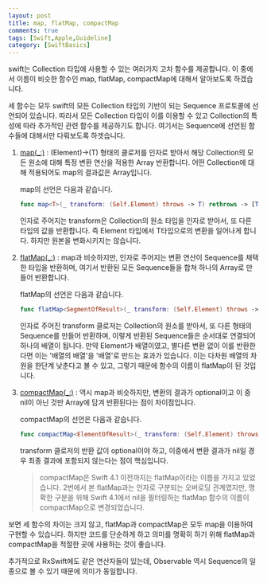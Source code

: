 ```yaml
---
layout: post
title: map, flatMap, compactMap
comments: true
tags: [Swift,Apple,Guideline]
category: [SwiftBasics]
---  
```


swift는 Collection 타입에 사용할 수 있는 여러가지 고차 함수를 제공합니다. 이 중에서 이름이 비슷한 함수인 map, flatMap, compactMap에 대해서 알아보도록 하겠습니다.

세 함수는 모두 swift의 모든 Collection 타입의 기반이 되는 Sequence 프로토콜에 선언되어 있습니다. 따라서 모든 Collection 타입이 이를 이용할 수 있고 Collection의 특성에 따라 추가적인 관련 함수를 제공하기도 합니다. 여기서는 Sequence에 선언된 함수들에 대해서만 다뤄보도록 하겟습니다.

1. [map(_:)](https://developer.apple.com/documentation/swift/sequence/3018373-map) : (Element)->(T) 형태의 클로저를 인자로 받아서 해당 Collection의 모든 원소에 대해 특정 변환 연산을 적용한 Array 반환합니다. 어떤 Collection에 대해 적용되어도 map의 결과값은 Array입니다. 

    map의 선언은 다음과 같습니다.

    ```swift
    func map<T>(_ transform: (Self.Element) throws -> T) rethrows -> [T]
    ```  

    인자로 주어지는 transform은 Collection의 원소 타입을 인자로 받아서, 또 다른 타입의 값을 반환합니다. 즉 Element 타입에서 T타입으로의 변환을 일어나게 합니다. 하지만 원본을 변화시키지는 않습니다.

2. [flatMap(_:)](https://developer.apple.com/documentation/swift/sequence/2905332-flatmap) : map과 비슷하지만, 인자로 주어지는 변환 연산이 Sequence를 채택한 타입을 반환하며, 여기서 반환된 모든 Sequence들을 합쳐 하나의 Array로 만들어 반환합니다.

    flatMap의 선언은 다음과 같습니다.

    ```swift
    func flatMap<SegmentOfResult>(_ transform: (Self.Element) throws -> SegmentOfResult) rethrows -> [SegmentOfResult.Element] where SegmentOfResult : Sequence
    ```  

    인자로 주어진 transform 클로저는 Collection의 원소를 받아서, 또 다른 형태의 Sequence를 만들어 반환하며, 이렇게 반환된 Sequence들은 순서대로 연결되어 하나의 배열이 됩니다. 만약 Element가 배열이였고, 별다른 변환 없이 이를 반환한다면 이는 '배열의 배열'을 '배열'로 만드는 효과가 있습니다. 이는 다차원 배열의 차원을 한단계 낮춘다고 볼 수 있고, 그렇기 때문에 함수의 이름이 flatMap이 된 것입니다.

3. [compactMap(_:)](https://developer.apple.com/documentation/swift/sequence/2950916-compactmap) : 역시 map과 비슷하지만, 변환의 결과가 optional이고 이 중 nil이 아닌 것만 Array에 담겨 반환된다는 점이 차이점입니다.

    compactMap의 선언은 다음과 같습니다.

    ```swift
    func compactMap<ElementOfResult>(_ transform: (Self.Element) throws -> ElementOfResult?) rethrows -> [ElementOfResult]
    ```  

    transform 클로저의 반환 값이 optional이야 하고, 이중에서 변환 결과가 nil일 경우 최종 결과에 포함되지 않는다는 점이 핵심입니다.

    > compactMap은 Swift 4.1 이전까지는 flatMap이라는 이름을 가지고 있었습니다. 2번에서 본 flatMap과는 인자로 구분되는 오버로딩 관계였지만, 명확한 구분을 위해 Swift 4.1에서 nil을 필터링하는 flatMap 함수의 이름이 compactMap으로 변경되었습니다.

보면 세 함수의 차이는 크지 않고, flatMap과 compactMap은 모두 map을 이용하여 구현할 수 있습니다. 하지만 코드를 단순하게 하고 의미를 명확히 하기 위해 flatMap과 compactMap을 적절한 곳에 사용하는 것이 좋습니다.

추가적으로 RxSwift에도 같은 연산자들이 있는데, Observable 역시 Sequence의 일종으로 볼 수 있기 때문에 의미가 동일합니다.